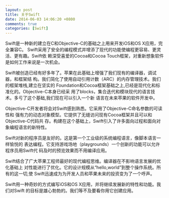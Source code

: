 ```yaml
---
layout: post
title: 关于Swift
date: 2014-06-03 14:06:20 +0800
comments: true
categories: [Swift]
---
```



Swift是一种新的建立在C和Objective-C的基础之上用来开发iOS和OS X应用，完全兼容C。
Swift采用了安全的编程模式并增添了现代的功能使编程更容易、更灵活、更有趣。Swift依
赖深受喜爱的Cocoa和Cocoa Touch框架，对重新想象软件是如何工作来说是一次机会。

Swift被创造已经有好多年了。苹果在此基础上增强了我们现有的编译器，调试器，和框架结
构。我们简化了使用自动引用计数（ARC）的内存管理技术。我们的框架堆栈,建立在坚实的
Foundation和Cocoa框架基础之上,已经是现代化和标准化的。Objective-C本身已经采
用了blocks，集合迭代和模块现代的语言技术。多亏了这个基础,我们现在可以引入一个新
语言在未来苹果的软件开发中。

Objective-C开发者将会对Swift感到熟悉。它采用了Objective-C命名参数的可读性和
强有力的动态对象模型。它提供了无缝访问现有Cocoa框架并且可以和Objective-C代码共
存。构建在这个基础上，Swift引入了许多面向过程和面向对象编程语言的新特性。

Swift对新的程序员是友好的。这是第一个工业级的系统编程语言，像脚本语言一样愉悦的
表达编程。它支持游戏场地（playgrounds）一个创新的功能可以允许程序员用Swift代
码及时的预览效果而不用编译应用。

Swift结合了广大苹果工程师最好的现代编程思维。编译器在不影响语言发展的优化基础上
对性能进行了优化。它的设计规模从“hello,world”到整个操作系统。所有的这一切,使
Swift迅速成为为开发人员和苹果未来的投资变为了一个呼声。

Swift用一种奇妙的方式编写iOS和OS X应用，并将继续发展新的特性和功能。我们对Swift
的目标是雄心勃勃的。我们等不及要看你用它创建应用。
